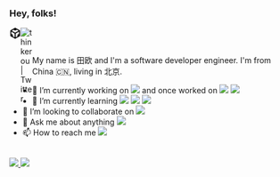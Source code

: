 ### Hey, folks! 

<a href="https://thinkerou.com">
  <img align="left" alt="thinkerou | Website" width="20px" src="https://raw.githubusercontent.com/anuraghazra/anuraghazra/master/assets/codesandbox.svg" />
</a>
<a href="https://twitter.com/thinkerou">
  <img align="left" alt="thinkerou | Twitter" width="21px" src="https://raw.githubusercontent.com/anuraghazra/anuraghazra/master/assets/twitter.svg" />
</a>

<br />
<br />

My name is 田欧 and I'm a software developer engineer. I'm from China 🇨🇳, living in 北京.

- 🔭 I’m currently working on [<img width="24px" src="https://static.yximgs.com/udata/pkg/WEB-LIVE/kwai_icon.8f6787d8.ico" />](https://www.kuaishou.com) and once worked on [<img width="80px" src="https://www.baidu.com/img/PCtm_d9c8750bed0b3c7d089fa7d55720d6cf.png" />](https://www.baidu.com/) [<img width="24px" src="https://www.sogou.com/images/logo/new/favicon.ico?v=4" />](https://www.sogou.com/)
- 🌱 I’m currently learning [<img width="25" src="https://upload.wikimedia.org/wikipedia/en/thumb/3/30/Java_programming_language_logo.svg/80px-Java_programming_language_logo.svg.png" />](https://en.wikipedia.org/wiki/Java_(programming_language))  [<img width="45px" src="https://golang.google.cn/lib/godoc/images/go-logo-blue.svg" />](https://golang.google.cn)  [<img width="25px" src="https://avatars.githubusercontent.com/u/5430905?s=60&v=4" />](https://www.rust-lang.org/)
- 👯 I’m looking to collaborate on [<img width="28px" src="https://gin-gonic.com/favicons/favicon.ico" />](https://github.com/gin-gonic)
- 💬 Ask me about anything [<img width="25px" src="https://github.githubassets.com/favicons/favicon.svg" />](https://github.com/thinkerou/thinkerou/discussions)
- 📫 How to reach me <a href="mailto:thinkerou@gmail.com"><img width="60px" src="https://ssl.gstatic.com/ui/v1/icons/mail/rfr/logo_gmail_lockup_default_1x_r2.png" />

<br />

<a href="https://github.com/thinkerou/github-readme-stats" title="Go to Source">
  <img height=180 src="https://github-readme-stats.anuraghazra1.vercel.app/api?username=thinkerou&show_icons=true&include_all_commits=true&theme=flag-india">
</a>
<a href="https://github.com/anuraghazra/github-readme-stats">
  <img height=180 src="https://github-readme-stats.anuraghazra1.vercel.app/api/top-langs/?username=thinkerou&layout=compact&theme=flag-india" />
</a>

<!--
**thinkerou/thinkerou** is a ✨ _special_ ✨ repository because its `README.md` (this file) appears on your GitHub profile.

Here are some ideas to get you started:

- 🔭 I’m currently working on ...
- 🌱 I’m currently learning ...
- 👯 I’m looking to collaborate on ...
- 🤔 I’m looking for help with ...
- 💬 Ask me about ...
- 📫 How to reach me: ...
- 😄 Pronouns: ...
- ⚡ Fun fact: ...
-->
